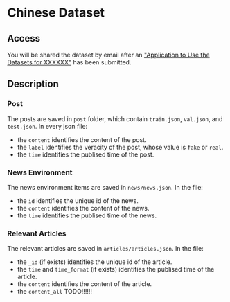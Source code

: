 # Chinese Dataset

## Access

You will be shared the dataset by email after an ["Application to Use the Datasets for XXXXXX"]() has been submitted.

## Description

### Post

The posts are saved in `post` folder, which contain `train.json`, `val.json`, and `test.json`. In every json file:

- the `content` identifies the content of the post.
- the `label` identifies the veracity of the post, whose value is `fake` or `real`.
- the `time` identifies the publised time of the post.

### News Environment

The news environment items are saved in `news/news.json`. In the file:

- the `id` identifies the unique id of the news.
- the `content` identifies the content of the news.
- the `time` identifies the publised time of the news.

### Relevant Articles

The relevant articles are saved in `articles/articles.json`. In the file:

- the `_id` (if exists) identifies the unique id of the article.
- the `time` and `time_format` (if exists) identifies the publised time of the article.
- the `content` identifies the content of the article.
- the `content_all` TODO!!!!!!
